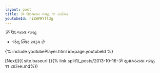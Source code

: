 ```yaml
---
layout: post
title: ૐ ઉદગરાય નમહ ૧૧ ટાઈમ્સ
youtubeId: riZWPHYfl3g
---
```

 
 
 ૐ ઉદગરાય નમહ  
 
 -  જેનું સ્થિર સ્વરૂપ છે 
 
  
 
  
 
 
 
 
 
 


{% include youtubePlayer.html id=page.youtubeId %}
 
[Next]({{ site.baseurl }}{% link  split1/_posts/2013-10-16-ૐ સુવાકઠરાયા નમહ ૧૧ ટાઈમ્સ.md%})
 
